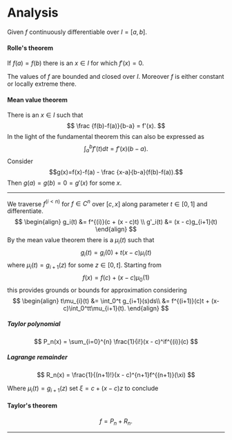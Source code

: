 # Analysis

Given $f$ continuously differentiable over $I = [a,b]$.

#### Rolle's theorem

If $f(a) = f(b)$ there is an $x\in I$ for which $f'(x)=0$.

The values of $f$ are bounded and closed over $I$. Moreover $f$ is either constant or locally extreme there.

#### Mean value theorem

 There is an $x\in I$ such that $$
    \frac {f(b)-f(a)}{b-a} = f'(x).
$$ In the light of the fundamental theorem this can also be expressed as $$
    \int_a^b f'(t)dt = f'(x)(b-a).
$$ Consider $$g(x)=f(x)-f(a) - \frac {x-a}{b-a}(f(b)-f(a)).$$ Then $g(a) = g(b) = 0 = g'(x)$ for some $x$.
___
We traverse $f^{(i<n)}$ for $f \in C^n$ over $[c,x]$ along parameter $t\in[0,1]$ and differentiate. $$
\begin{align}
    g_i(t) &= f^{(i)}(c + (x - c)t) \\
    g'_i(t) &= (x - c)g_{i+1}(t)
\end{align}
$$ By the mean value theorem there is a $\mu_{i}(t)$ such that $$
    g_{i}(t) = g_{i}(0) + t(x - c)\mu_{i}(t)
$$ where $\mu_{i}(t) = g_{i+1}(z)$ for some $z\in[0,t]$. Starting from $$f(x) = f(c) + (x - c)\mu_0(1)$$ this provides grounds or bounds for approximation considering
$$
\begin{align}
    t\mu_{i}(t)
        &= \int_0^t g_{i+1}(s)ds\\ 
        &= f^{(i+1)}(c)t + (x-c)\int_0^tt\mu_{i+1}(t).
\end{align}
$$

##### Taylor polynomial

$$
    P_n(x) = \sum_{i=0}^{n} \frac{1}{i!}(x - c)^if^{(i)}(c)
$$

##### Lagrange remainder

$$
    R_n(x) = \frac{1}{(n+1)!}(x - c)^{n+1}f^{(n+1)}(\xi)
$$

Where $\mu_{i}(t) = g_{i+1}(z)$ set $\xi=c+(x-c)z$ to conclude

#### Taylor's theorem

$$f=P_n+R_n.$$

___

